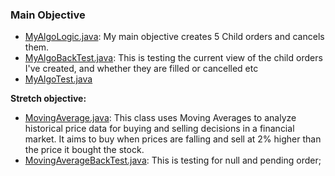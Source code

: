 ### Main Objective

* [MyAlgoLogic.java](https://github.com/tosimiadesoye/OrderMatchingAlgo/blob/MovingAverage/algo-coding-exercise/getting-started/src/main/java/codingblackfemales/gettingstarted/MyAlgoLogic.java): My main objective creates 5 Child orders and cancels them.
* [MyAlgoBackTest.java](https://github.com/tosimiadesoye/OrderMatchingAlgo/blob/MovingAverage/algo-coding-exercise/getting-started/src/test/java/codingblackfemales/gettingstarted/MyAlgoBackTest.java):  This is testing the current view of the child orders I've created, and whether they are filled or cancelled etc
* [MyAlgoTest.java](https://github.com/tosimiadesoye/OrderMatchingAlgo/blob/MovingAverage/algo-coding-exercise/getting-started/src/test/java/codingblackfemales/gettingstarted/MyAlgoTest.java)


**Stretch objective:** 

* [MovingAverage.java](https://github.com/tosimiadesoye/OrderMatchingAlgo/blob/MovingAverage/algo-coding-exercise/getting-started/src/main/java/codingblackfemales/gettingstarted/MovingAverage.java): This class uses Moving Averages to analyze historical price data for buying and selling decisions in a financial market. It aims to buy when prices are falling and sell at 2% higher than the price it bought the stock.
* [MovingAverageBackTest.java](https://github.com/tosimiadesoye/OrderMatchingAlgo/blob/MovingAverage/algo-coding-exercise/getting-started/src/test/java/codingblackfemales/gettingstarted/MovingAverageBackTest.java): This is testing for null and pending order;

